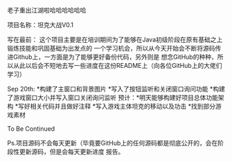 老子重出江湖啦哈哈哈哈哈哈

项目名称：坦克大战V0.1

写在最前：
	这个项目主要是在培训期间为了能够在Java初级阶段在原有基础之上锻炼技能和巩固基础为出发点的
一个学习机会，所以从今天开始会不断将源码传进Github上，一方面是为了能够更好备份代码，另外则是
想念GitHub的种种，所以从此以后会不短地去写一些进度在这份README上（向各位GitHub上的大佬们学习）

Sep 20th:
	*构建了主窗口和背景图片
	*写入了按钮监听和关闭窗口询问功能
	*构建了游戏窗口大小并写入窗口关闭询问监听
	预计：*明天能够构建好项目总体功能架构
		  *写好相关代码并且做好注释
		  *写入游戏主体坦克的移动以及功击
		  *找到部分游戏素材
		  
To Be Continued

Ps.项目源码不会每天更新（毕竟要GitHub上的任何源码都是彻底公开的，会在阶段性更新源码，但是会每天更新进度
报告。
